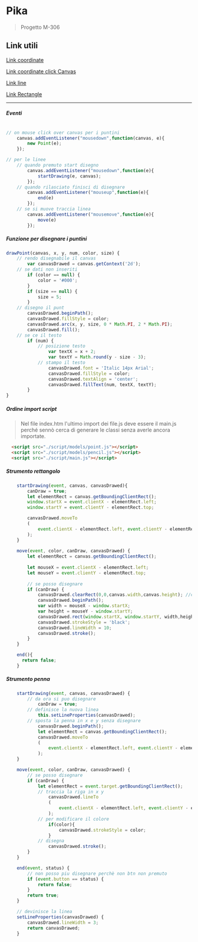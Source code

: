 # Pika

>Progetto M-306

## Link utili

[Link coordinate](https://linuxhint.com/get-mouse-coordinates-javascript/#:~:text=To%20get%20mouse%20coordinates%20in%20JavaScript%2C%20apply%20the%20%E2%80%9CclientX%E2%80%9D,current%20screen%20or%20with%20an%20%E2%80%9C)

[Link coordinate click Canvas](https://www.geeksforgeeks.org/how-to-get-the-coordinates-of-a-mouse-click-on-a-canvas-element/)

[Link line](https://medium.com/@zxlee618/drawing-on-a-html-canvas-b7566624b17f)

[Link Rectangle](https://jsfiddle.net/richardcwc/ukqhf54k/)

---
##### Eventi 

~~~ JavaScript

// on mouse click over canvas per i puntini
	canvas.addEventListener("mousedown",function(canvas, e){
	    new Point(e);
	});

// per le linee
	// quando premuto start disegno
		canvas.addEventListener("mousedown",function(e){
			startDrawing(e, canvas);
		});
	// quando rilasciato finisci di disegnare
		canvas.addEventListener("mouseup",function(e){
			end(e)
		});
	// se si muove traccia linea
		canvas.addEventListener("mousemove",function(e){
			move(e)
		});
~~~


##### Funzione per disegnare i puntini

~~~JavaScript
drawPoint(canvas, x, y, num, color, size) {
	// rendo disegnabile il canvas
		var canvasDrawed = canvas.getContext('2d');
	// se dati non inseriti
		if (color == null) {
			color = '#000';
		}
		if (size == null) {
			size = 5;
		}
	// disegno il punt
		canvasDrawed.beginPath();
		canvasDrawed.fillStyle = color;
		canvasDrawed.arc(x, y, size, 0 * Math.PI, 2 * Math.PI);
		canvasDrawed.fill();
	// se ce il testo
		if (num) {
			// posizione testo
				var textX = x + 2;
				var textY = Math.round(y - size - 3);
			// stampo il testo
				canvasDrawed.font = 'Italic 14px Arial';
				canvasDrawed.fillStyle = color;
				canvasDrawed.textAlign = 'center';
				canvasDrawed.fillText(num, textX, textY);
		}
}
~~~ 


##### Ordine import script
> Nel file index.htm l'ultimo import dei file.js deve essere il main.js perché sennò cerca di generare le classi senza averle ancora importate.

~~~ html
  <script src="./script/models/point.js"></script>
  <script src="./script/models/pencil.js"></script>
  <script src="./script/main.js"></script>
~~~


##### Strumento rettangolo

~~~ JavaScript
    startDrawing(event, canvas, canvasDrawed){
        canDraw = true;
        let elementRect = canvas.getBoundingClientRect();
        window.startX = event.clientX - elementRect.left;
        window.startY = event.clientY - elementRect.top;

		canvasDrawed.moveTo
		(
			event.clientX - elementRect.left, event.clientY - elementRect.top
		);
    }
    
    move(event, color, canDraw, canvasDrawed) {
        let elementRect = canvas.getBoundingClientRect();
        
        let mouseX = event.clientX - elementRect.left;
        let mouseY = event.clientY - elementRect.top;
        
        // se posso disegnare
        if (canDraw) {
            canvasDrawed.clearRect(0,0,canvas.width,canvas.height); //clear canvas
            canvasDrawed.beginPath();
            var width = mouseX - window.startX;
            var height = mouseY - window.startY;
            canvasDrawed.rect(window.startX, window.startY, width,height);
            canvasDrawed.strokeStyle = 'black';
            canvasDrawed.lineWidth = 10;
            canvasDrawed.stroke();
        }
    }

    end(){
      return false;  
    }
~~~

##### Strumento penna
~~~ JavaScript
    startDrawing(event, canvas, canvasDrawed) {
        // da ora si puo disegnare
            canDraw = true;
        // definisce la nuova linea
            this.setLineProperties(canvasDrawed);
        // sposta la penna in x e y senza disegnare
            canvasDrawed.beginPath();
            let elementRect = canvas.getBoundingClientRect();
            canvasDrawed.moveTo
            (
	            event.clientX - elementRect.left, event.clientY - elementRect.top
            );
    }

    move(event, color, canDraw, canvasDrawed) {
        // se posso disegnare
        if (canDraw) {
            let elementRect = event.target.getBoundingClientRect();
            // traccia la riga in x y
                canvasDrawed.lineTo
                (
	                event.clientX - elementRect.left, event.clientY - elementRect.top
                );
            // per modificare il colore
                if(color){
                    canvasDrawed.strokeStyle = color;
                }
            // disegna
                canvasDrawed.stroke();
        }
    }

    end(event, status) {
        // non posso piu disegnare perchè non btn non premuto
        if (event.button == status) {
            return false;
        }
        return true;
    }

    // devinisce la linea
    setLineProperties(canvasDrawed) {
        canvasDrawed.lineWidth = 3;
        return canvasDrawed;
    }
~~~
